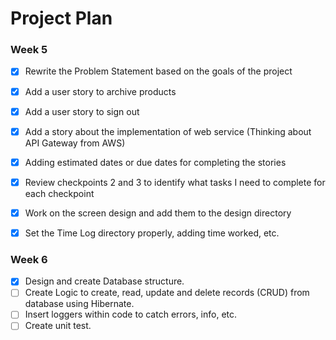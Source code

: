 # Project Plan

### Week 5
- [X] Rewrite the Problem Statement based on the goals of the project
- [X] Add a user story to archive products
- [X] Add a user story to sign out
- [X] Add a story about the implementation of web service (Thinking about API Gateway from AWS)
- [X] Adding estimated dates or due dates for completing the stories
- [X] Review checkpoints 2 and 3 to identify what tasks I need to complete for each checkpoint
- [X] Work on the screen design and add them to the design directory
- [X] Set the Time Log directory properly, adding time worked, etc.


### Week 6

- [X] Design and create Database structure.
- [ ] Create Logic to create, read, update and delete records (CRUD) from database using Hibernate.
- [ ] Insert loggers within code to catch errors, info, etc.
- [ ] Create unit test.